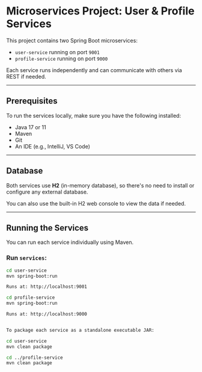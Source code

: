# Microservices Project: User & Profile Services 

This project contains two Spring Boot microservices:

- `user-service` running on port `9001`
- `profile-service` running on port `9000`

Each service runs independently and can communicate with others via REST if needed.

---

## Prerequisites

To run the services locally, make sure you have the following installed:

- Java 17 or 11
- Maven
- Git
- An IDE (e.g., IntelliJ, VS Code)

---

## Database

Both services use **H2** (in-memory database), so there's no need to install or configure any external database.

You can also use the built-in H2 web console to view the data if needed.

---

## Running the Services

You can run each service individually using Maven.

### Run `services`:

```bash
cd user-service
mvn spring-boot:run

Runs at: http://localhost:9001

cd profile-service
mvn spring-boot:run

Runs at: http://localhost:9000


To package each service as a standalone executable JAR:

cd user-service
mvn clean package

cd ../profile-service
mvn clean package